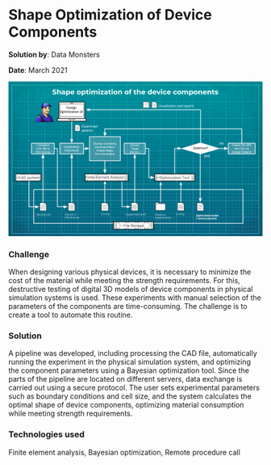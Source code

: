 # Shape Optimization of Device Components

**Solution by**: Data Monsters

**Date**: March 2021

![Scheme](https://github.com/ml-patterns/ml-patterns/blob/main/library/images/img_shape_optimization.png)

### Challenge

When designing various physical devices, it is necessary to minimize the cost of the material while meeting the strength requirements. For this, destructive testing of digital 3D models of device components in physical simulation systems is used. These experiments with manual selection of the parameters of the components are time-consuming. The challenge is to create a tool to automate this routine.

### Solution

A pipeline was developed, including processing the CAD file, automatically running the experiment in the physical simulation system, and optimizing the component parameters using a Bayesian optimization tool. Since the parts of the pipeline are located on different servers, data exchange is carried out using a secure protocol. The user sets experimental parameters such as boundary conditions and cell size, and the system calculates the optimal shape of device components, optimizing material consumption while meeting strength requirements.

### Technologies used

Finite element analysis, Bayesian optimization, Remote procedure call
